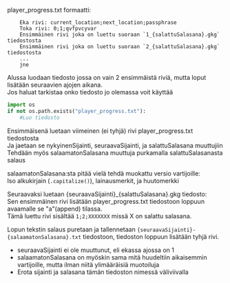 player_progress.txt formaatti:
```
	Eka rivi: current_location;next_location;passphrase
	Toka rivi: 0;1;qvfpvcyvar
	Ensimmäinen rivi joka on luettu suoraan `1_{salattuSalasana}.gkg` tiedostosta
	Ensimmäinen rivi joka on luettu suoraan `2_{salattuSalasana}.gkg` tiedostosta
	...
	jne
```
Alussa luodaan tiedosto jossa on vain 2 ensimmäistä riviä, mutta loput lisätään seuraavien ajojen aikana.  
Jos haluat tarkistaa onko tiedosto jo olemassa voit käyttää  
```.py
import os
if not os.path.exists("player_progress.txt"):
	#Luo tiedosto
```

Ensimmäisenä luetaan viimeinen (ei tyhjä) rivi player_progress.txt tiedostosta  
Ja jaetaan se nykyinenSijainti, seuraavaSijainti, ja salattuSalasana muuttujiin  
Tehdään myös salaamatonSalasana muuttuja purkamalla salattuSalasanasta salaus  

salaamatonSalasana:sta pitää vielä tehdä muokattu versio vartijoille:  
Iso alkukirjain (`.capitalize()`), lainausmerkit, ja huutomerkki

Seuraavaksi luetaan {seuraavaSijainti}_{salattuSalasana}.gkg tiedosto:  
Sen ensimmäinen rivi lisätään player_progress.txt tiedostoon loppuun avaamalle se "a"(append) tilassa.  
Tämä luettu rivi sisältää `1;2;XXXXXXX` missä X on salattu salasana.

Lopun tekstin salaus puretaan ja tallennetaan `{seuraavaSijainti}-{salaamatonSalasana}.txt` tiedostoon, tiedoston loppuun lisätään tyhjä rivi.
* seuraavaSijainti ei ole muuttunut, eli ekassa ajossa on 1
* salaamatonSalasana on myöskin sama mitä huudeltiin aikaisemmin vartijoille, mutta ilman niitä ylimääräisiä muotoiluja
* Erota sijainti ja salasana tämän tiedoston nimessä väliviivalla
